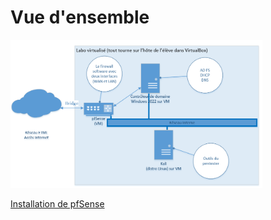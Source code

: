 # Vue d'ensemble

<img src="pictures/labo_virtualise.PNG" width="80%" height="80%">

[Installation de pfSense](<installation/00 - PfSense.md>)
